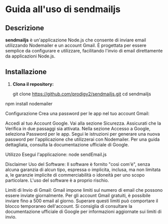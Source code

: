 # Guida all'uso di sendmailjs

## Descrizione

**sendmailjs** è un'applicazione Node.js che consente di inviare email utilizzando Nodemailer e un account Gmail. 
È progettata per essere semplice da configurare e utilizzare, facilitando l'invio di email direttamente da applicazioni Node.js.

## Installazione

1. **Clona il repository:**

   git clone https://github.com/prodigy2/sendmailjs.git
   cd sendmailjs

npm install nodemailer

Configurazione
Crea una password per le app nel tuo account Gmail:

Accedi al tuo Account Google.
Vai alla sezione Sicurezza.
Assicurati che la Verifica in due passaggi sia attivata.
Nella sezione Accesso a Google, seleziona Password per le app.
Segui le istruzioni per generare una nuova password per l'applicazione che utilizzerai con Nodemailer.
Per una guida dettagliata, consulta la documentazione ufficiale di Google.

Utilizzo
Esegui l'applicazione:
node sendEmail.js

Disclaimer
Uso del Software: Il software è fornito "così com'è", senza alcuna garanzia di alcun tipo, espressa o implicita, inclusa, ma non limitata a, le garanzie implicite di commerciabilità o idoneità per uno scopo particolare. L'uso del software è a proprio rischio.

Limiti di Invio di Gmail: Gmail impone limiti sul numero di email che possono essere inviate giornalmente. Per gli account Gmail gratuiti, è possibile inviare fino a 500 email al giorno. Superare questi limiti può comportare il blocco temporaneo dell'account. Si consiglia di consultare la documentazione ufficiale di Google per informazioni aggiornate sui limiti di invio.
